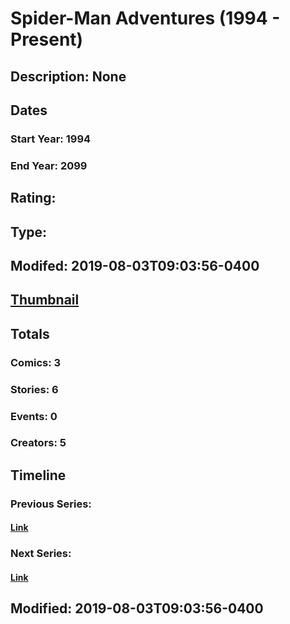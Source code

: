 # Spider-Man Adventures (1994 - Present)
## Description: None
## Dates
### Start Year: 1994
### End Year: 2099
## Rating: 
## Type: 
## Modifed: 2019-08-03T09:03:56-0400
## [Thumbnail](http://i.annihil.us/u/prod/marvel/i/mg/b/40/image_not_available.jpg)
## Totals
### Comics: 3
### Stories: 6
### Events: 0
### Creators: 5
## Timeline
### Previous Series: 
#### [Link]()
### Next Series: 
#### [Link]()
## Modified: 2019-08-03T09:03:56-0400